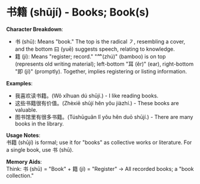 # **书籍 (shūjí) - Books; Book(s)**

**Character Breakdown**:  
- 书 (shū): Means "book." The top is the radical ㇇, resembling a cover, and the bottom 曰 (yuē) suggests speech, relating to knowledge.  
- 籍 (jí): Means "register; record." "⺮(zhú)" (bamboo) is on top (represents old writing material); left-bottom "耳 (ěr)" (ear), right-bottom "即 (jí)" (promptly). Together, implies registering or listing information.

**Examples**:  
- 我喜欢读书籍。(Wǒ xǐhuan dú shūjí.) - I like reading books.  
- 这些书籍很有价值。(Zhèxiē shūjí hěn yǒu jiàzhí.) - These books are valuable.  
- 图书馆里有很多书籍。(Túshūguǎn lǐ yǒu hěn duō shūjí.) - There are many books in the library.

**Usage Notes**:  
书籍 (shūjí) is formal; use it for "books" as collective works or literature. For a single book, use 书 (shū).

**Memory Aids**:  
Think: 书 (shū) = "Book" + 籍 (jí) = "Register" → All recorded books; a "book collection."
